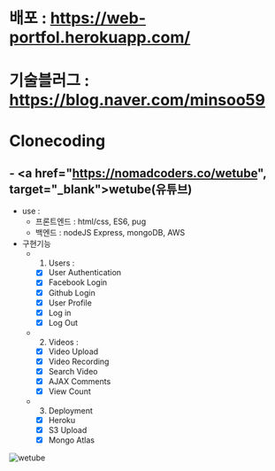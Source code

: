 # 배포 : https://web-portfol.herokuapp.com/

# 기술블러그 : https://blog.naver.com/minsoo59

# Clonecoding

## - <a href="https://nomadcoders.co/wetube", target="_blank">wetube(유튜브)</a>

- use :
  - 프론트엔드 : html/css, ES6, pug
  - 백엔드 : nodeJS Express, mongoDB, AWS
- 구현기능
  - 1. Users :
    - [x] User Authentication
    - [x] Facebook Login
    - [x] Github Login
    - [x] User Profile
    - [x] Log in
    - [x] Log Out
  - 2. Videos :
    - [x] Video Upload
    - [x] Video Recording
    - [x] Search Video
    - [x] AJAX Comments
    - [x] View Count
  - 3. Deployment
    - [x] Heroku
    - [x] S3 Upload
    - [x] Mongo Atlas

![wetube](https://user-images.githubusercontent.com/73215507/125392343-f48d1c00-e3e0-11eb-9dda-2ae9a7fe417e.jpg)
